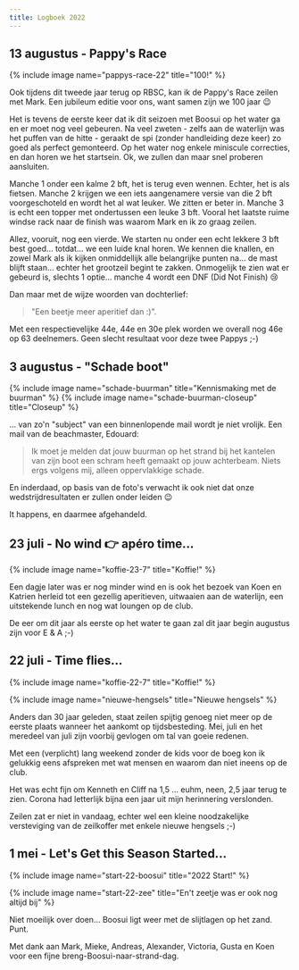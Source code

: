 ```yaml
---
title: Logboek 2022
---
```


## 13 augustus - Pappy's Race

{% include image name="pappys-race-22" title="100!" %}

Ook tijdens dit tweede jaar terug op RBSC, kan ik de Pappy's Race zeilen met Mark. Een jubileum editie voor ons, want samen zijn we 100 jaar 😉

Het is tevens de eerste keer dat ik dit seizoen met Boosui op het water ga en er moet nog veel gebeuren. Na veel zweten - zelfs aan de waterlijn was het puffen van de hitte - geraakt de spi (zonder handleiding deze keer) zo goed als perfect gemonteerd. Op het water nog enkele miniscule correcties, en dan horen we het startsein. Ok, we zullen dan maar snel proberen aansluiten.

Manche 1 onder een kalme 2 bft, het is terug even wennen. Echter, het is als fietsen. Manche 2 krijgen we een iets aangenamere versie van die 2 bft voorgeschoteld en wordt het al wat leuker. We zitten er beter in. Manche 3 is echt een topper met ondertussen een leuke 3 bft. Vooral het laatste ruime windse rack naar de finish was waarom Mark en ik zo graag zeilen. 

Allez, vooruit, nog een vierde. We starten nu onder een echt lekkere 3 bft best goed... totdat... we een luide knal horen. We kennen die knallen, en zowel Mark als ik kijken onmiddellijk alle belangrijke punten na... de mast blijft staan... echter het grootzeil begint te zakken. Onmogelijk te zien wat er gebeurd is, slechts 1 optie... manche 4 wordt een DNF (Did Not Finish) 😢

Dan maar met de wijze woorden van dochterlief:

> "Een beetje meer aperitief dan :)".

Met een respectievelijke 44e, 44e en 30e plek worden we overall nog 46e op 63 deelnemers. Geen slecht resultaat voor deze twee Pappys ;-)

## 3 augustus - "Schade boot"

{% include image name="schade-buurman" title="Kennismaking met de buurman" %}
{% include image name="schade-buurman-closeup" title="Closeup" %}

... van zo'n "subject" van een  binnenlopende mail wordt je niet vrolijk. Een mail van de beachmaster, Edouard:

> Ik moet je melden dat jouw buurman op het strand bij het kantelen van zijn boot een schram heeft gemaakt op jouw achterbeam.
> Niets ergs volgens mij, alleen oppervlakkige schade.

En inderdaad, op basis van de foto's verwacht ik ook niet dat onze wedstrijdresultaten er zullen onder leiden 😉

It happens, en daarmee afgehandeld.

## 23 juli - No wind 👉 apéro time...

{% include image name="koffie-23-7" title="Koffie!" %}

Een dagje later was er nog minder wind en is ook het bezoek van Koen en Katrien herleid tot een gezellig aperitieven, uitwaaien aan de waterlijn, een uitstekende lunch en nog wat loungen op de club.

De eer om dit jaar als eerste op het water te gaan zal dit jaar begin augustus zijn voor E & A ;-)

## 22 juli - Time flies...

{% include image name="koffie-22-7" title="Koffie!" %}

{% include image name="nieuwe-hengsels" title="Nieuwe hengsels" %}

Anders dan 30 jaar geleden, staat zeilen spijtig genoeg niet meer op de eerste plaats wanneer het aankomt op tijdsbesteding. Mei, juli en het meredeel van juli zijn voorbij gevlogen om tal van goeie redenen.

Met een (verplicht) lang weekend zonder de kids voor de boeg kon ik gelukkig eens afspreken met wat mensen en waarom dan niet ineens op de club.

Het was echt fijn om Kenneth en Cliff na 1,5 ... euhm, neen, 2,5 jaar terug te zien. Corona had letterlijk bijna een jaar uit mijn herinnering verslonden.

Zeilen zat er niet in vandaag, echter wel een kleine noodzakelijke versteviging van de zeilkoffer met enkele nieuwe hengsels ;-)

## 1 mei - Let's Get this Season Started...

{% include image name="start-22-boosui" title="2022 Start!" %}

{% include image name="start-22-zee" title="En't zeetje was er ook nog altijd bij" %}

Niet moeilijk over doen... Boosui ligt weer met de slijtlagen op het zand. Punt.

Met dank aan Mark, Mieke, Andreas, Alexander, Victoria, Gusta en Koen voor een fijne breng-Boosui-naar-strand-dag.
